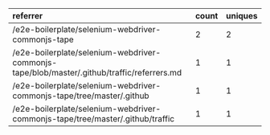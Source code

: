| referrer                                                                                   | count | uniques |
| :----------------------------------------------------------------------------------------- | :---- | :------ |
| /e2e-boilerplate/selenium-webdriver-commonjs-tape                                          | 2     | 2       |
| /e2e-boilerplate/selenium-webdriver-commonjs-tape/blob/master/.github/traffic/referrers.md | 1     | 1       |
| /e2e-boilerplate/selenium-webdriver-commonjs-tape/tree/master/.github                      | 1     | 1       |
| /e2e-boilerplate/selenium-webdriver-commonjs-tape/tree/master/.github/traffic              | 1     | 1       |